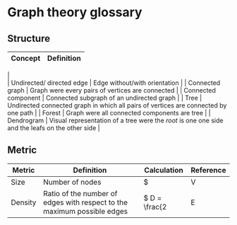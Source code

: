 # Graph theory glossary

## Structure

| Concept             | Definition                                                                                      |
|---------------------|-------------------------------------------------------------------------------------------------|
|  
| Undirected/ directed edge |  Edge without/with orientation                                                                        |
| Connected graph     | Graph were every pairs of vertices are connected                                                |
| Connected component | Connected subgraph of an undirected graph                                                       |
| Tree                | Undirected connected graph in which all pairs of vertices are connected by one path             |
| Forest              | Graph were all connected components are tree                                                    |
| Dendrogram          | Visual representation of a tree were the *root* is one one side and the leafs on the other side |


## Metric
| Metric | Definition | Calculation | Reference |
| ------ | ---------- | ----------- | --------- |
| Size   | Number of nodes | $|V|$  |           |
| Density| Ratio of the number of edges with respect to the maximum possible edges | $ D = \frac{2|E|}{|V|(|V| - 1)} $ | |
